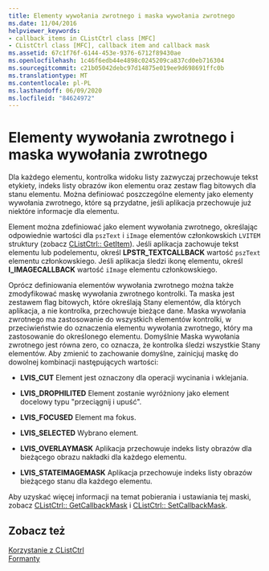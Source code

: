 ```yaml
---
title: Elementy wywołania zwrotnego i maska wywołania zwrotnego
ms.date: 11/04/2016
helpviewer_keywords:
- callback items in CListCtrl class [MFC]
- CListCtrl class [MFC], callback item and callback mask
ms.assetid: 67c1f76f-6144-453e-9376-6712f89430ae
ms.openlocfilehash: 1c46f6edb44e4898c0245209ca837cd0eb716304
ms.sourcegitcommit: c21b05042debc97d14875e019ee9d698691ffc0b
ms.translationtype: MT
ms.contentlocale: pl-PL
ms.lasthandoff: 06/09/2020
ms.locfileid: "84624972"
---
```

# <a name="callback-items-and-the-callback-mask"></a>Elementy wywołania zwrotnego i maska wywołania zwrotnego

Dla każdego elementu, kontrolka widoku listy zazwyczaj przechowuje tekst etykiety, indeks listy obrazów ikon elementu oraz zestaw flag bitowych dla stanu elementu. Można definiować poszczególne elementy jako elementy wywołania zwrotnego, które są przydatne, jeśli aplikacja przechowuje już niektóre informacje dla elementu.

Element można zdefiniować jako element wywołania zwrotnego, określając odpowiednie wartości dla `pszText` i `iImage` elementów członkowskich `LVITEM` struktury (zobacz [CListCtrl:: GetItem](reference/clistctrl-class.md#getitem)). Jeśli aplikacja zachowuje tekst elementu lub podelementu, określ **LPSTR_TEXTCALLBACK** wartość `pszText` elementu członkowskiego. Jeśli aplikacja śledzi ikonę elementu, określ **I_IMAGECALLBACK** wartość `iImage` elementu członkowskiego.

Oprócz definiowania elementów wywołania zwrotnego można także zmodyfikować maskę wywołania zwrotnego kontrolki. Ta maska jest zestawem flag bitowych, które określają Stany elementów, dla których aplikacja, a nie kontrolka, przechowuje bieżące dane. Maska wywołania zwrotnego ma zastosowanie do wszystkich elementów kontrolki, w przeciwieństwie do oznaczenia elementu wywołania zwrotnego, który ma zastosowanie do określonego elementu. Domyślnie Maska wywołania zwrotnego jest równa zero, co oznacza, że kontrolka śledzi wszystkie Stany elementów. Aby zmienić to zachowanie domyślne, zainicjuj maskę do dowolnej kombinacji następujących wartości:

- **LVIS_CUT** Element jest oznaczony dla operacji wycinania i wklejania.

- **LVIS_DROPHILITED** Element zostanie wyróżniony jako element docelowy typu "przeciągnij i upuść".

- **LVIS_FOCUSED** Element ma fokus.

- **LVIS_SELECTED** Wybrano element.

- **LVIS_OVERLAYMASK** Aplikacja przechowuje indeks listy obrazów dla bieżącego obrazu nakładki dla każdego elementu.

- **LVIS_STATEIMAGEMASK** Aplikacja przechowuje indeks listy obrazów bieżącego stanu dla każdego elementu.

Aby uzyskać więcej informacji na temat pobierania i ustawiania tej maski, zobacz [CListCtrl:: GetCallbackMask](reference/clistctrl-class.md#getcallbackmask) i [CListCtrl:: SetCallbackMask](reference/clistctrl-class.md#setcallbackmask).

## <a name="see-also"></a>Zobacz też

[Korzystanie z CListCtrl](using-clistctrl.md)<br/>
[Formanty](controls-mfc.md)
